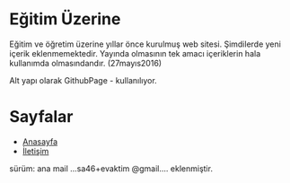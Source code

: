# Eğitim Üzerine 

Eğitim ve öğretim üzerine yıllar önce kurulmuş web sitesi. Şimdilerde yeni içerik eklenmemektedir. Yayında olmasının tek amacı   içeriklerin hala kullanımda olmasındandır. (27mayıs2016)

Alt yapı olarak GithubPage - kullanılıyor.

# Sayfalar

 - [Anasayfa](http://egitimvaktim.com)
 - [İletişim](http://egitimvaktim.com/iletisim-2/)



sürüm: ana mail  ...sa46+evaktim @gmail....  eklenmiştir.
